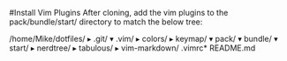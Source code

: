 #Install Vim Plugins
After cloning, add the vim plugins to the pack/bundle/start/ directory to match
the below tree:

/home/Mike/dotfiles/
▸ .git/
▾ .vim/
  ▸ colors/
  ▸ keymap/
  ▾ pack/
    ▾ bundle/
      ▾ start/
        ▸ nerdtree/
        ▸ tabulous/
        ▸ vim-markdown/
  .vimrc*
  README.md

